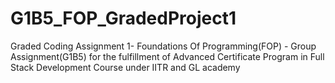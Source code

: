 # G1B5_FOP_GradedProject1
Graded Coding Assignment 1- Foundations Of Programming(FOP) - Group Assignment(G1B5) for the fulfillment of Advanced Certificate Program in Full Stack Development Course under IITR and GL academy

